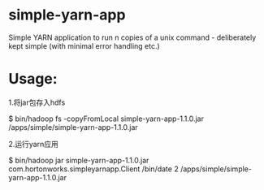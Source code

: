 simple-yarn-app
===============

Simple YARN application to run n copies of a unix command - deliberately kept simple (with minimal error handling etc.)

Usage:
======
1.将jar包存入hdfs

$ bin/hadoop fs -copyFromLocal simple-yarn-app-1.1.0.jar /apps/simple/simple-yarn-app-1.1.0.jar

2.运行yarn应用

$ bin/hadoop jar simple-yarn-app-1.1.0.jar com.hortonworks.simpleyarnapp.Client /bin/date 2 /apps/simple/simple-yarn-app-1.1.0.jar
  
    
